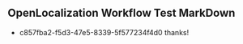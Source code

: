 ## OpenLocalization Workflow Test MarkDown
* c857fba2-f5d3-47e5-8339-5f577234f4d0 
thanks!<!--HONumber=Mar16_HO4-->
